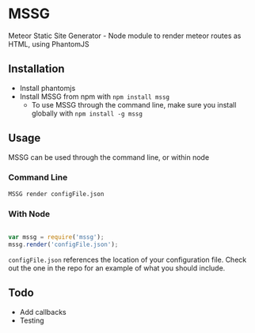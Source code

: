 # MSSG
Meteor Static Site Generator - Node module to render meteor routes as HTML, using PhantomJS

## Installation

* Install phantomjs
* Install MSSG from npm with `npm install mssg`
	* To use MSSG through the command line, make sure you install globally with `npm install -g mssg`

## Usage

MSSG can be used through the command line, or within node

### Command Line

`MSSG render configFile.json`

### With Node

```JavaScript

var mssg = require('mssg');
mssg.render('configFile.json');

```

`configFile.json` references the location of your configuration file. Check out the one in the repo for an example of what you should include.

## Todo

* Add callbacks
* Testing


